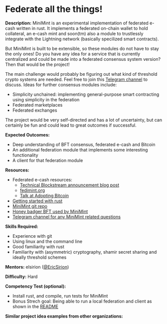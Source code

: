 # Federate all the things!

**Description:** MiniMint is an experimental implementation of federated e-cash written in rust. It implements a federated on-chain wallet to hold collateral, an e-cash mint and soon(tm) also a module to trustlessly integrate with the Lightning network (basically specilized smart contracts).

But MiniMint is built to be extensible, so these modules do not have to stay the only ones! Do you have any idea for a service that is currently centralized and could be made into a federated consensus system version? Then that would be the project!

The main challenge would probably be figuring out what kind of threshold crypto systems are needed. Feel free to join this [Telegram channel](https://t.me/+-AsKtcH4Geo2ZTU0) to discuss. Ideas for further consensus modules include:

* Simplicity unchained: implementing general-purpose smart contracting using simplicity in the federation
* Federated marketplaces
* Federated exchanges

The project would be very self-directed and has a lot of uncertainty, but can certainly be fun and could lead to great outcomes if successful.

**Expected Outcomes:**
* Deep understanding of BFT consensus, federated e-cash and Bitcoin
* An additional federation module that implements some interesting functionality
* A client for that federation module

**Resources:**
* Federated e-cash resources:
    * [Technical Blockstream announcement blog post](https://medium.com/blockstream/blockstream-sponsors-federated-e-cash-as-a-bitcoin-scaling-technology-637ba05de7b3)
    * [fedimint.org](https://fedimint.org/)
    * [Talk at Adopting Bitcoin](https://bitcointv.com/w/kHwmbLTWjsbaDTJpBewUmX)
* [Getting started with rust](https://www.rust-lang.org/learn/get-started)
* [MiniMint git repo](https://github.com/fedimint/minimint/)
* [Honey badger BFT used by MiniMint](https://eprint.iacr.org/2016/199.pdf)
* [Telegram channel for any MiniMint related questions](https://t.me/+-AsKtcH4Geo2ZTU0)

**Skills Required:**
* Experience with git
* Using linux and the command line
* Good familiarity with rust
* Familiarity with (asymmetric) cryptography, shamir secret sharing and ideally threshold schemes

**Mentors:** elsirion ([@EricSirion](https://twitter.com/EricSirion))

**Difficulty:** Hard

**Competency Test (optional):**
* Install rust, and compile, run tests for MiniMint
* Bonus Strech goal: Being able to run a local federation and client as shown in the [README](https://github.com/fedimint/minimint/)

**Similar project idea examples from other organizations:**
